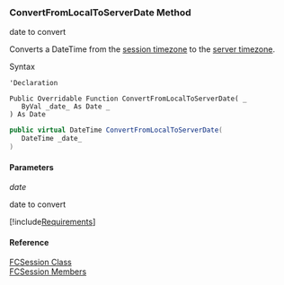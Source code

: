 ﻿### ConvertFromLocalToServerDate Method

date to convert

Converts a DateTime from the [session timezone](fcSDK~FChoice.Foundation.FCSession~LocalTimeZone.md) to the [server timezone](fcSDK~FChoice.Foundation.Clarify.ClarifyApplication~ServerTimeZone.md).

Syntax

```vbnet
'Declaration

Public Overridable Function ConvertFromLocalToServerDate( _
   ByVal _date_ As Date _
) As Date
```

```csharp
public virtual DateTime ConvertFromLocalToServerDate( 
   DateTime _date_
)
```

#### Parameters

_date_

date to convert

[!include[Requirements](../partials/requirements.md)]

#### Reference

[FCSession Class](fcSDK~FChoice.Foundation.FCSession.md)  
[FCSession Members](fcSDK~FChoice.Foundation.FCSession_members.md)